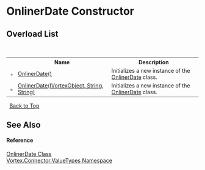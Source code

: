 # OnlinerDate Constructor 
 


## Overload List
&nbsp;<table><tr><th></th><th>Name</th><th>Description</th></tr><tr><td>![Public method](media/pubmethod.gif "Public method")</td><td><a href="M_Vortex_Connector_ValueTypes_OnlinerDate__ctor.md">OnlinerDate()</a></td><td>
Initializes a new instance of the <a href="T_Vortex_Connector_ValueTypes_OnlinerDate.md">OnlinerDate</a> class.</td></tr><tr><td>![Public method](media/pubmethod.gif "Public method")</td><td><a href="M_Vortex_Connector_ValueTypes_OnlinerDate__ctor_1.md">OnlinerDate(IVortexObject, String, String)</a></td><td>
Initializes a new instance of the <a href="T_Vortex_Connector_ValueTypes_OnlinerDate.md">OnlinerDate</a> class.</td></tr></table>&nbsp;
<a href="#onlinerdate-constructor">Back to Top</a>

## See Also


#### Reference
<a href="T_Vortex_Connector_ValueTypes_OnlinerDate.md">OnlinerDate Class</a><br /><a href="N_Vortex_Connector_ValueTypes.md">Vortex.Connector.ValueTypes Namespace</a><br />